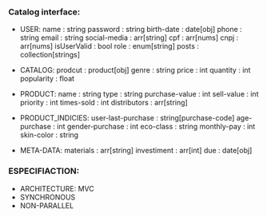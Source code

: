 ### Catalog interface:

- USER:
    name : string
    password : string
    birth-date : date[obj]
    phone : string
    email : string
    social-media : arr[string]
    cpf : arr[nums]
    cnpj : arr[nums]
    isUserValid : bool
    role : enum[string]
    posts : collection[strings]


- CATALOG:
    prodcut : product[obj]
    genre : string
    price : int
    quantity : int
    popularity : float

- PRODUCT:
    name : string
    type : string
    purchase-value : int
    sell-value : int 
    priority : int
    times-sold : int
    distributors : arr[string]
    

- PRODUCT_INDICIES:
    user-last-purchase : string[purchase-code]
    age-purchase : int
    gender-purchase : int
    eco-class : string
    monthly-pay : int
    skin-color : string 


- META-DATA:
    materials : arr[string]
    investiment : arr[int]
    due : date[obj]

### ESPECIFIACTION: 

- ARCHITECTURE: MVC
- SYNCHRONOUS 
- NON-PARALLEL 